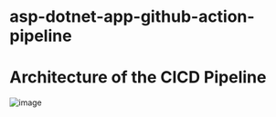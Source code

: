 # asp-dotnet-app-github-action-pipeline

# Architecture of the CICD Pipeline

![image](https://user-images.githubusercontent.com/55047333/236779471-f0967007-1ba9-438a-97ac-8ed9217224b9.png)

